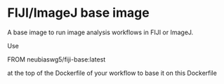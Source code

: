 # FIJI/ImageJ base image
A base image to run image analysis workflows in FIJI or ImageJ.

Use 
 
 FROM neubiaswg5/fiji-base:latest
 
 at the top of the Dockerfile of your workflow to base it on this Dockerfile

